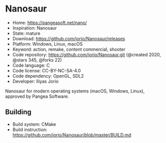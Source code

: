 # Nanosaur

- Home: https://pangeasoft.net/nano/
- Inspiration: Nanosaur
- State: mature
- Download: https://github.com/jorio/Nanosaur/releases
- Platform: Windows, Linux, macOS
- Keyword: action, remake, content commercial, shooter
- Code repository: https://github.com/jorio/Nanosaur.git (@created 2020, @stars 345, @forks 22)
- Code language: C
- Code license: CC-BY-NC-SA-4.0
- Code dependency: OpenGL, SDL2
- Developer: Iliyas Jorio

Nanosaur for modern operating systems (macOS, Windows, Linux), approved by Pangea Software.

## Building

- Build system: CMake
- Build instruction: https://github.com/jorio/Nanosaur/blob/master/BUILD.md
